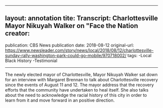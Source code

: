 ---
layout: annotation
tite: Transcript: Charlottesville Mayor Nikuyah Walker on "Face the Nation
creator:
  -
publication: CBS News
publication date: 2018-08-12
original-url: https://www.newsleader.com/story/news/local/2018/08/12/charlottesville-sunday-rally-washington-park-could-go-mobile/970718002/ 
tags:
  -Local Black History
  -Testimonial
  
  ---
  The newly elected mayor of Charlottesville, Mayor Nikuyah Walker sat down for an interview with Margaret Brennan to talk about Charlottesville recovery since the events of August 11 and 12. The mayor address that the recovery efforts that the community have undertaken to heal itself. She also talks about the need to acknowledge the racial history of this city in order to learn from it and move forward in an positive direction.
